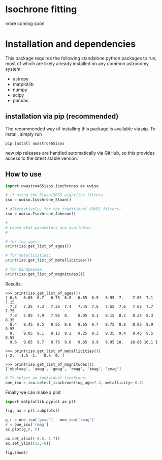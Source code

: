# Isochrone fitting

more coming soon

# Installation and dependencies

This package requires the following standalone python packages to run, most of which are likely already installed
on any common astronomy system:

* astropy
* matplotlib
* numpy
* scipy
* pandas 

## installation via pip (recommended)

The recommended way of installing this package is available via pip. To install, simply run

```
pip install uwastro465isos
```

new pip releases are handled automatically via GitHub, so this provides access to the latest stable version.




## How to use

```python
import uwastro465isos.isochrones as uwiso

# if using the Sloan/SDSS u/g/r/i/z filters
iso = uwiso.Isochrone_Sloan()

# alternatively, for the traditional UBVRI filters:
iso = uwiso.Isochrone_Johnson()

#
# Learn what parameters are available:
#

# for log ages:
print(iso.get_list_of_ages())

# for metallicities:
print(iso.get_list_of_metallicities())

# for bandpasses:
print(iso.get_list_of_magnitudes())
```

Results:
```jupyter
>>> print(iso.get_list_of_ages())
[ 6.6   6.65  6.7   6.75  6.8   6.85  6.9   6.95  7.    7.05  7.1   7.15
  7.2   7.25  7.3   7.35  7.4   7.45  7.5   7.55  7.6   7.65  7.7   7.75
  7.8   7.85  7.9   7.95  8.    8.05  8.1   8.15  8.2   8.25  8.3   8.35
  8.4   8.45  8.5   8.55  8.6   8.65  8.7   8.75  8.8   8.85  8.9   8.95
  9.    9.05  9.1   9.15  9.2   9.25  9.3   9.35  9.4   9.45  9.5   9.55
  9.6   9.65  9.7   9.75  9.8   9.85  9.9   9.95 10.   10.05 10.1 ]

>>> print(iso.get_list_of_metallicities())
[-2.  -1.5 -1.  -0.5  0. ]

>>> print(iso.get_list_of_magnitudes())
['mbolmag', 'umag', 'gmag', 'rmag', 'imag', 'zmag']
```

```python
# To select an individual isochrone:
one_iso = iso.select_isochrone(log_age=7.3, metallicity=-0.5)
```

Finally we can make a plot
```python
import matplotlib.pyplot as plt

fig, ax = plt.subplots()

g_r = one_iso['gmag'] - one_iso['rmag']
r = one_iso['rmag']
ax.plot(g_r, r)

ax.set_xlim((-0.6, 1.7))
ax.set_ylim((12,-8))

fig.show()
```
